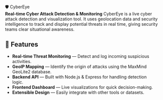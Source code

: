 🛡️ CyberEye  
**Real-time Cyber Attack Detection & Monitoring**
CyberEye is a live cyber attack detection and visualization tool. It uses geolocation data and security intelligence to track and display potential threats in real time, giving security teams clear situational awareness.

## 🚀 Features
- **Real-time Threat Monitoring** — Detect and log incoming suspicious activities.
- **GeoIP Mapping** — Identify the origin of attacks using the MaxMind GeoLite2 database.
- **Backend API** — Built with Node.js & Express for handling detection logic.
- **Frontend Dashboard** — Live visualizations for quick decision-making.
- **Extensible Design** — Easily integrate with other tools or datasets.

